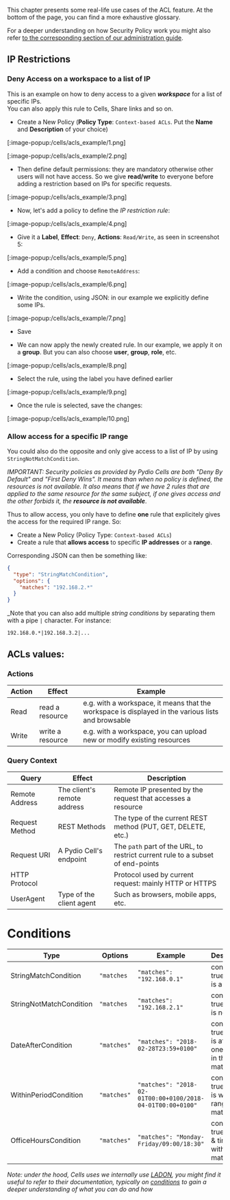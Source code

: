 This chapter presents some real-life use cases of the ACL feature. At the bottom of the page, you can find a more exhaustive glossary.

For a deeper understanding on how Security Policy work you might also refer [to the corresponding section of our administration guide](en/docs/cells/v2/security-policies).

## IP Restrictions

### Deny Access on a workspace to a list of IP

This is an example on how to deny access to a given **_workspace_** for a list of specific IPs.  
You can also apply this rule to Cells, Share links and so on.

- Create a New Policy (**Policy Type**: `Context-based ACLs`. Put the **Name** and **Description** of your choice)

[:image-popup:/cells/acls_example/1.png]

[:image-popup:/cells/acls_example/2.png]

- Then define default permissions: they are mandatory otherwise other users will not have access. So we give **read/write** to everyone before adding a restriction based on IPs for specific requests.

[:image-popup:/cells/acls_example/3.png]

- Now, let's add a policy to define the _IP restriction rule_:

[:image-popup:/cells/acls_example/4.png]

- Give it a **Label**, **Effect**: `Deny`, **Actions**: `Read/Write`, as seen in screenshot 5:

[:image-popup:/cells/acls_example/5.png]

- Add a condition and choose `RemoteAddress`: 

[:image-popup:/cells/acls_example/6.png]

- Write the condition, using JSON: in our example we explicitly define some IPs.

[:image-popup:/cells/acls_example/7.png]

- Save

- We can now apply the newly created rule. In our example, we apply it on a **group**. But you can also choose **user**, **group**, **role**, etc.

[:image-popup:/cells/acls_example/8.png]

- Select the rule, using the label you have defined earlier

[:image-popup:/cells/acls_example/9.png]

- Once the rule is selected, save the changes:

[:image-popup:/cells/acls_example/10.png]


### Allow access for a specific IP range

You could also do the opposite and only give access to a list of IP by using `StringNotMatchCondition`.

_IMPORTANT: Security policies as provided by Pydio Cells are both "Deny By Default" and "First Deny Wins". It means than when no policy is defined, the resources is not available. It also means that if we have 2 rules that are applied to the same resource for the same subject, if one gives access and the other forbids it, the **resource is not available**_.

Thus to allow access, you only have to define **one** rule that explicitely gives the access for the required IP range. So:

- Create a New Policy (Policy Type: `Context-based ACLs`)
- Create a rule that **allows access** to specific **IP addresses** or a **range**.

Corresponding JSON can then be something like: 

```json
{
  "type": "StringMatchCondition",
  "options": {
    "matches": "192.168.2.*"
  }
}
```

_Note that you can also add multiple _string conditions_ by separating them with a pipe `|` character. For instance:

`192.168.0.*|192.168.3.2|...`

<!-- TODO 

## Date/Time Restrictions



## REST method Restrictions

-->

## ACLs values:

### Actions

| Action | Effect           | Example                                                                             |
| ------ | ---------------- | ----------------------------------------------------------------------------------- |
| Read   | read a resource  | e.g. with a workspace, it means that the workspace is displayed in the various lists and browsable |
| Write  | write a resource | e.g. with a workspace, you can upload new or modify existing resources |

### Query Context

| Query          | Effect                       | Description                                                                                 |
| -------------- | ---------------------------- | ------------------------------------------------------------------------------------------- |
| Remote Address | The client's remote address  | Remote IP presented by the request that accesses a resource |
| Request Method | REST Methods                 | The type of the current REST method (PUT, GET, DELETE, etc.) |
| Request URI    | A Pydio Cell's endpoint      | The `path` part of the URL, to restrict current rule to a subset of end-points |
| HTTP Protocol  |                              | Protocol used by current request: mainly HTTP or HTTPS |
| UserAgent      | Type of the client agent     | Such as browsers, mobile apps, etc. |

# Conditions

| Type                    | Options     | Example                                                    | Description                                                     |
| ----------------------- | ----------- | ---------------------------------------------------------- | --------------------------------------------------------------- |
| StringMatchCondition    | `"matches`  | `"matches": "192.168.0.1"`                                 | condition is true if there is a match                           |
| StringNotMatchCondition | `"matches`  | `"matches": "192.168.2.1"`                                 | condition is true if there is no match                          |
| DateAfterCondition      | `"matches"` | `"matches": "2018-02-28T23:59+0100"`                       | condition is true if date is after the one defined in the match |
| WithinPeriodCondition   | `"matches"` | `"matches": "2018-02-01T00:00+0100/2018-04-01T00:00+0100"` | condition is true if date is within the range of match          |
| OfficeHoursCondition    | `"matches"` | `"matches": "Monday-Friday/09:00/18:30"`                   | condition is true if date & time are within the match           |

_Note: under the hood, Cells uses we internally use [LADON](https://github.com/ory/ladon), you might find  it useful to refer to their documentation, typically on [conditions](https://github.com/ory/ladon#conditions) to gain a deeper understanding of what you can do and how_ 
